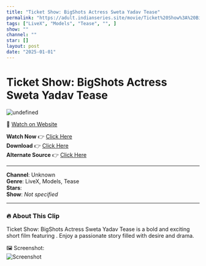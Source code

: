 ```yaml
---
title: "Ticket Show: BigShots Actress Sweta Yadav Tease"
permalink: "https://adult.indianseries.site/movie/Ticket%20Show%3A%20BigShots%20Actress%20Sweta%20Yadav%20Tease"
tags: ["LiveX", "Models", "Tease", "", ]
show: ""
channel: ""
star: []
layout: post
date: "2025-01-01"
---
```


# Ticket Show: BigShots Actress Sweta Yadav Tease

![undefined](https://desisins.com/wp-content/uploads/2024/08/Sweta-Yadav-Live-DesiSins.com_.jpg)

🔗 [Watch on Website](https://adult.indianseries.site/movie/Ticket%20Show%3A%20BigShots%20Actress%20Sweta%20Yadav%20Tease)

**Watch Now** 👉 [Click Here](https://adult.indianseries.site/movie/Ticket%20Show%3A%20BigShots%20Actress%20Sweta%20Yadav%20Tease)  
**Download** 👉 [Click Here](https://adult.indianseries.site/movie/Ticket%20Show%3A%20BigShots%20Actress%20Sweta%20Yadav%20Tease)  
**Alternate Source** 👉 [Click Here](https://adult.indianseries.site/movie/Ticket%20Show%3A%20BigShots%20Actress%20Sweta%20Yadav%20Tease)

---

**Channel**: Unknown  
**Genre**: LiveX, Models, Tease  
**Stars**:   
**Show**: *Not specified*

---

### 🔥 About This Clip

Ticket Show: BigShots Actress Sweta Yadav Tease is a bold and exciting short film featuring . Enjoy a passionate story filled with desire and drama.
 
🖼️ Screenshot:  
![Screenshot](https://desisins.com/wp-content/uploads/2024/08/Sweta-Yadav-Live-DesiSins.com_.jpg)
